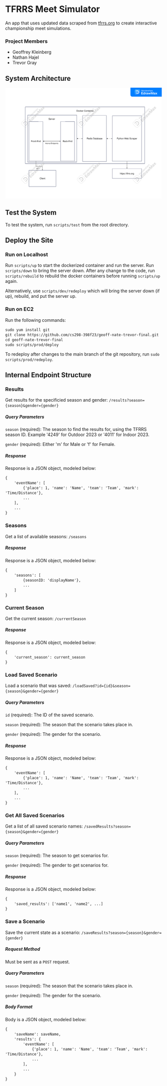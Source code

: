 # TFRRS Meet Simulator
An app that uses updated data scraped from [tfrrs.org](https://www.tfrrs.org/) to create interactive championship meet simulations.

### Project Members
- Geoffrey Kleinberg
- Nathan Hajel
- Trevor Gray

## System Architecture

![System Diagram](architecture.png)

## Test the System

To test the system, run `scripts/test` from the root directory.

## Deploy the Site

### Run on Localhost

Run `scripts/up` to start the dockerized container and run the server. Run `scripts/down` to bring the server down. After any change to the code, run `scripts/rebuild` to rebuild the docker containers before running `scripts/up` again.

Alternatively, use `scripts/dev/redeploy` which will bring the server down (if up), rebuild, and put the server up.

### Run on EC2

Run the following commands:
```
sudo yum install git
git clone https://github.com/cs298-398f23/geoff-nate-trevor-final.git
cd geoff-nate-trevor-final
sudo scripts/prod/deploy
```

To redeploy after changes to the main branch of the git repository, run `sudo scripts/prod/redeploy`.

## Internal Endpoint Structure

### Results

Get results for the specificied season and gender: `/results?season={season}&gender={gender}`

##### Query Parameters

`season` (required): The season to find the results for, using the TFRRS season ID. Example '4249' for Outdoor 2023 or '4011' for Indoor 2023.

`gender` (required): Either 'm' for Male or 'f' for Female.

##### Response

Response is a JSON object, modeled below:

```
{
    'eventName': [
        {'place': 1, 'name': 'Name', 'team': 'Team', 'mark': 'Time/Distance'},
        ...
    ],
    ...
}
```

### Seasons

Get a list of available seasons: `/seasons`

##### Response

Response is a JSON object, modeled below:

```
{
    'seasons': [
        {seasonID: 'displayName'},
        ...
    ]
}
```

### Current Season

Get the current season: `/currentSeason`

##### Response

Response is a JSON object, modeled below:

```
{
    'current_season': current_season
}
```

### Load Saved Scenario

Load a scenario that was saved: `/loadSaved?id={id}&season={season}&gender={gender}`

##### Query Parameters

`id` (required): The ID of the saved scenario.

`season` (required): The season that the scenario takes place in.

`gender` (required): The gender for the scenario.

##### Response

Response is a JSON object, modeled below:

```
{
    'eventName': [
        {'place': 1, 'name': 'Name', 'team': 'Team', 'mark': 'Time/Distance'},
        ...
    ],
    ...
}
```

### Get All Saved Scenarios

Get a list of all saved scenario names: `/savedResults?season={season}&gender={gender}`

##### Query Parameters

`season` (required): The season to get scenarios for.

`gender` (required): The gender to get scenarios for.

##### Response

Response is a JSON object, modeled below:

```
{
    'saved_results': ['name1', 'name2', ...]
}
```

### Save a Scenario

Save the current state as a scenario: `/saveResults?season={season}&gender={gender}`

##### Request Method

Must be sent as a  `POST` request.

##### Query Parameters

`season` (required): The season that the scenario takes place in.

`gender` (required): The gender for the scenario.

##### Body Format

Body is a JSON object, modeled below:

```
{
    'saveName': saveName,
    'results': {
        'eventName': [
            {'place': 1, 'name': 'Name', 'team': 'Team', 'mark': 'Time/Distance'},
            ...
        ],
        ...
    }
}
```